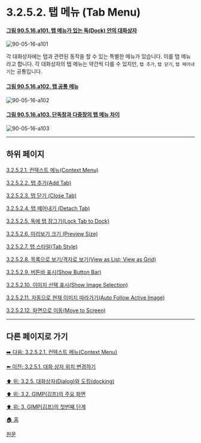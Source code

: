 # 3.2.5.2. 탭 메뉴 (Tab Menu)

<a id="90-05-16-a101"></a>

#### [그림 90.5.16.a101. 탭 메뉴가 있는 독(Dock) 안의 대화상자](./90-05-16-00-tab_menu.md#90-05-16-a101)
![90-05-16-a101](https://github.com/wonder13662/gimp/assets/15767104/822721b3-670f-436b-bebb-4a2432851f0a)

각 대화상자에는 탭과 관련된 동작을 할 수 있는 특별한 메뉴가 있습니다. 이를 탭 메뉴라고 합니다. 각 대화상자의 탭 메뉴는 약간씩 다를 수 있지만, `탭 추가`, `탭 닫기`, `탭 떼어내기`는 공통입니다.

<a id="90-05-16-a102"></a>

#### [그림 90.5.16.a102. 탭 공통 메뉴](./90-05-16-00-tab_menu.md#90-05-16-a102)
![90-05-16-a102](https://github.com/wonder13662/gimp/assets/15767104/b19a21f2-d825-4836-9bf9-f9ffc0230c57)

<a id="90-05-16-a103"></a>

#### [그림 90.5.16.a103. 단독창과 다중창의 탭 메뉴 차이](./90-05-16-00-tab_menu.md#90-05-16-a103)
![90-05-16-a103](https://github.com/wonder13662/gimp/assets/15767104/e6b10cfd-096b-4fd5-bfc2-995a2f6abece)

<a comment="TODO 관련 설명 내용이 필요합니다"></a>

***

## 하위 페이지

[3.2.5.2.1. 컨텍스트 메뉴(Context Menu)](./03-02-05-02-01-context_menu.md)

[3.2.5.2.2. 탭 추가(Add Tab)](./03-02-05-02-02-add_tab.md)

[3.2.5.2.3. 탭 닫기 (Close Tab)](./03-02-05-02-03-close_tab.md)

[3.2.5.2.4. 탭 떼어내기 (Detach Tab)](./03-02-05-02-04-detach_tab.md)

[3.2.5.2.5. 독에 탭 잠그기(Lock Tab to Dock)](./03-02-05-02-05-lock_tab_to_dock.md)

[3.2.5.2.6. 미리보기 크기 (Preview Size)](./03-02-05-02-06-preview_size.md)

[3.2.5.2.7. 탭 스타일(Tab Style)](./03-02-05-02-07-tab_style.md)

[3.2.5.2.8. 목록으로 보기/격자로 보기(View as List; View as Grid)](./03-02-05-02-08-view_as_list_or_grid.md)

[3.2.5.2.9. 버튼바 표시(Show Button Bar)](./03-02-05-02-09-show_button_bar.md)

[3.2.5.2.10. 이미지 선택 표시(Show Image Selection)](./03-02-05-02-10-show_image_selection.md)

[3.2.5.2.11. 자동으로 현재 이미지 따라가기(Auto Follow Active Image)](./03-02-05-02-11-auto_follow_active_image.md)

[3.2.5.2.12. 화면으로 이동(Move to Screen)](./03-02-05-02-12-move_to_screen.md)

***

## 다른 페이지로 가기

[➡️ 다음: 3.2.5.2.1. 컨텍스트 메뉴(Context Menu)](./03-02-05-02-01-context_menu.md)

[⬅️ 이전: 3.2.5.1. 대화 상자 위치 변경하기](./03-02-05-01-organizing-dialogs.md)

[⬆️ 위: 3.2.5. 대화상자(Dialog)와 도킹(docking)](./03-02-05-00-dialogs-and-docking.md)

[⬆️ 위: 3.2. GIMP(김프)의 주요 화면](./03-02-00-main-window.md)

[⬆️ 위: 3. GIMP(김프)의 첫번째 단계](./03-00-first-step-with-gimp.md)

[🏠 홈](./00-home.md)

[원문](https://docs.gimp.org/2.10/ko/gimp-concepts-docks.html#gimp-dockable-menu)